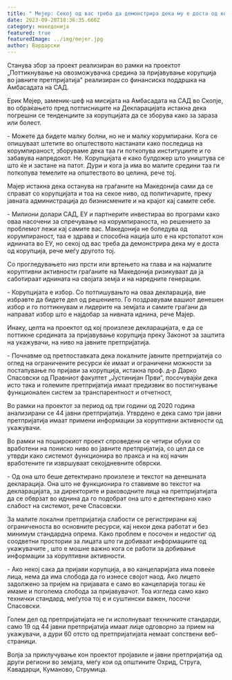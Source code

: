 ```yaml
---
title: " Мејер: Секој од вас треба да демонстрира дека му е доста од корупција"
date: 2023-09-20T18:36:35.666Z
category: македонија
featured: true
featuredImage: ../img/mejer.jpg
author: Вардарски
---
```

<!--StartFragment-->

Станува збор за проект реализиран во рамки на проектот „Поттикнување на овозможувачка средина за пријавување корупција во јавните претпријатија" реализиран со финансиска поддршка на Амбасадата на САД.

Ерик Мејер, заменик-шеф на мисијата на Амбасадата на САД во Скопје, во обраќањето пред потписниците на Декларацијата истакна дека погрешни се тенденциите за корупцијата да се зборува како за зараза или болест.

\- Можете да бидете малку болни, но не и малку корумпирани. Кога се опишуваат штетите во општеството настанати како последица на корумпираност, зборуваме дека таа ги поткопува институциите и го забавува напредокот. Не. Корупцијата е како булдожер што уништува се што ќе и застане на патот. Дури и кога ја има во малите средини таа ги поткопува темелите на општеството во целина, рече тој.

Мајер истакна дека останува на граѓаните на Македонија сами да се справат со корупцијата и тоа на секое ниво, од политичарите, преку јавната администрација до бизнисмените и на крајот кај самите себе.

\- Милиони долари САД, ЕУ и партнерите инвестираа во програми како оваа насочени за спречување на корумпираноста, но решението за проблемот лежи кај самите вас. Македонија не боледува од корумпираност, таа е здрава и способна нација што е на крстопатот кон иднината во ЕУ, но секој од вас треба да демонстрира дека му е доста од корупција, рече меѓу другото тој.

Со прогледувањето низ прсти или вртењето на глава и на најмалите коруптивни активности граѓаните на Македонија ризикуваат да ја саботираат иднината на својата земја и на наредните генерации.

\- Корупцијата е избор. Со потпишувањто на оваа декларација, вие избравте да бидете дел од решението. Го поздравувам вашиот денешен избор и го поттикнувам и лидерите на земјата и самите граѓани да направат избор што е најдобар за нивната иднина, рече Мајер.

Инаку, целта на проектот од кој произлезе декларацијата, е да се поттикне средината за пријавување корупција преку Законот за заштита на укажувачи, на ниво на јавните претпријатија.

\- Почнавме од претпоставката дека локалните јавните претпријатија со оглед на ограничените ресурси ќе имаат и ограничени можности за постапување по пријави за корупција, истакна проф. д-р Дарко Спасовски од Правниот факултет „Јустинијан Први“, посочувајќи дека исто така и големите претпријатија имаат предизвик во постигнување функционален систем за транспарентност и отчетност,

Во рамки на проектот за период од три години од 2020 година анализирани се 44 јавни претпријатија. Утврдено е дека само три јавни претпријатија имаат примени информации за коруптивни активности од укажувачи.

Во рамки на поширокиот проект спроведени се четири обуки со вработени на пониско ниво во јавните претпријатија, со цел да се утврди како системот функционира во пракса и на кој начин вработените ги извршуваат секојдневните обврски.

\- Од она што беше детектирано произлезе и текстот на денешната декларација. Она што не функционира го ставивме во текстот на декларацијата, за директорите и раководните лица на претпријатијата да се обврзат во иднина да го подобрат она што е детектирано како слабост на системот, рече Спасовски.

За малите локални претпријатија слабости се регистрирани кај ограниченоста во основните ресурси, кај некои дека работат и без минимум стандардна опрема. Како проблем е посочен и недостиг од соодветни простории за лицата што ги добиваат информациите од укажувачите , што е мошне важно кога се работи за добивање информации за коруптивни активности.

\- Ако некој сака да пријави корупција, а во канцеларијата има повеќе лица, нема да има слобода да го изнесе својот наод. Ако лицето задолжено за пријем на пријавата е само во канцеларија тогаш ќе имаме и поголема слобода за пријавувачот. Тоа изгледа само како технички стандард, меѓутоа тој е и суштински важен, посочи Спасовски.

Голем дел од претпријатијата не ги исполнуваат техничките стандарди, само 19 од 44 јавни претпријатија имаат лице одговорно за прием на укажувачи, а дури 60 отсто од претпријатијата немаат сопствени веб-страници.

Волја за приклучување кон проектот пројавиле и јавни претпријатија од други региони во земјата, меѓу кои од општините Охрид, Струга, Кавадарци, Куманово, Струмица.

<!--EndFragment-->